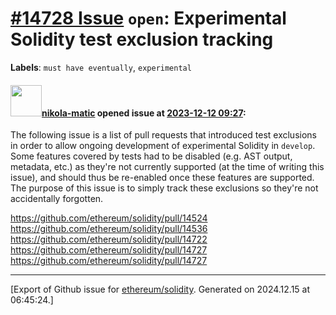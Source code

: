 # [\#14728 Issue](https://github.com/ethereum/solidity/issues/14728) `open`: Experimental Solidity test exclusion tracking
**Labels**: `must have eventually`, `experimental`


#### <img src="https://avatars.githubusercontent.com/u/4415530?u=dc3db70e8fbd03f92ca81ee173d57774ce61084d&v=4" width="50">[nikola-matic](https://github.com/nikola-matic) opened issue at [2023-12-12 09:27](https://github.com/ethereum/solidity/issues/14728):

The following issue is a list of pull requests that introduced test exclusions in order to allow ongoing development of experimental Solidity in `develop`. Some features covered by tests had to be disabled (e.g. AST output, metadata, etc.) as they're not currently supported (at the time of writing this issue), and should thus be re-enabled once these features are supported. The purpose of this issue is to simply track these exclusions so they're not accidentally forgotten.

https://github.com/ethereum/solidity/pull/14524
https://github.com/ethereum/solidity/pull/14536
https://github.com/ethereum/solidity/pull/14722
https://github.com/ethereum/solidity/pull/14727
https://github.com/ethereum/solidity/pull/14727




-------------------------------------------------------------------------------



[Export of Github issue for [ethereum/solidity](https://github.com/ethereum/solidity). Generated on 2024.12.15 at 06:45:24.]
